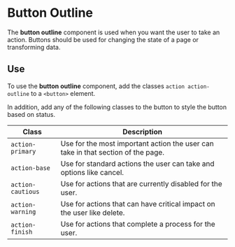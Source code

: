 
# Button Outline

The **button outline** component is used when you want the user to take an
action. Buttons should be used for changing the state of a page or transforming
data.

## Use

To use the **button outline** component, add the classes
`action action-outline` to a
`<button>` element.

In addition, add any of the following classes to the button to style the button
based on status.

| Class   | Description |
| ------   | -----------|
| `action-primary` | Use for the most important action the user can take in that section of the page. |
| `action-base`       | Use for standard actions the user can take and options like cancel. |
| `action-cautious`       | Use for actions that are currently disabled for the user. |
| `action-warning`  | Use for actions that can have critical impact on the user like delete. |
| `action-finish`    | Use for actions that complete a process for the user. |
